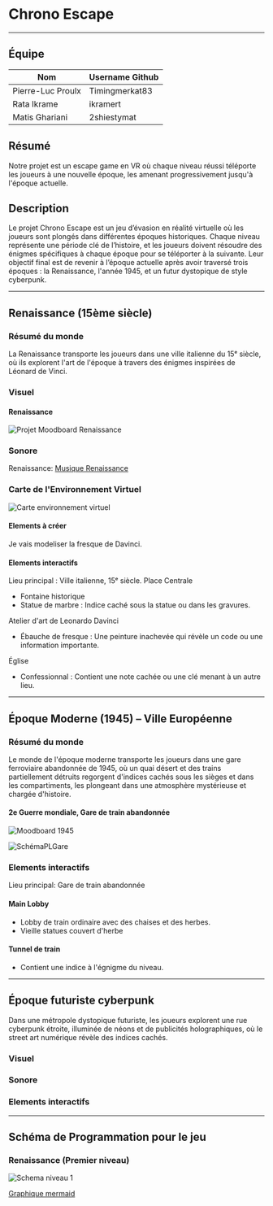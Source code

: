 # Chrono Escape
----

## Équipe 
| Nom           | Username Github|
|---------------|----------------|
| Pierre-Luc Proulx  | Timingmerkat83|
| Rata Ikrame   | ikramert |
| Matis Ghariani | 2shiestymat|

## Résumé
Notre projet est un escape game en VR où chaque niveau réussi téléporte les joueurs à une nouvelle époque, les amenant progressivement jusqu'à l'époque actuelle. 
## Description
Le projet Chrono Escape est un jeu d’évasion en réalité virtuelle où les joueurs sont plongés dans différentes époques historiques. Chaque niveau représente une période clé de l’histoire, et les joueurs doivent résoudre des énigmes spécifiques à chaque époque pour se téléporter à la suivante. Leur objectif final est de revenir à l’époque actuelle après avoir traversé trois époques : la Renaissance, l'année 1945, et un futur dystopique de style cyberpunk.

----

## Renaissance (15ème siècle)
### Résumé du monde
La Renaissance transporte les joueurs dans une ville italienne du 15ᵉ siècle, où ils explorent l'art de l'époque à travers des énigmes inspirées de Léonard de Vinci.

### Visuel
#### Renaissance
![Projet Moodboard Renaissance](./medias/moodboardikrame.png)

### Sonore
Renaissance: [Musique Renaissance](https://www.youtube.com/watch?v=1YiAmTYz9SE)

### Carte de l'Environnement Virtuel
![Carte environnement virtuel](./medias/renaissance.png)

#### Elements à créer
Je vais modeliser la fresque de Davinci.

#### Elements interactifs

Lieu principal : Ville italienne, 15ᵉ siècle.
Place Centrale
- Fontaine historique
- Statue de marbre : Indice caché sous la statue ou dans les gravures.

Atelier d'art de Leonardo Davinci
- Ébauche de fresque : Une peinture inachevée qui révèle un code ou une information importante.

Église
- Confessionnal : Contient une note cachée ou une clé menant à un autre lieu.
----

## Époque Moderne (1945) – Ville Européenne
### Résumé du monde
Le monde de l'époque moderne transporte les joueurs dans une gare ferroviaire abandonnée de 1945, où un quai désert et des trains partiellement détruits regorgent d'indices cachés sous les sièges et dans les compartiments, les plongeant dans une atmosphère mystérieuse et chargée d'histoire.

#### 2e Guerre mondiale, Gare de train abandonnée
![Moodboard 1945](medias/MoodboardPL.png)

![SchémaPLGare](medias/schéma2eguerremondiale.png)
 ### Elements interactifs
 Lieu principal: Gare de train abandonnée
 #### Main Lobby
 - Lobby de train ordinaire avec des chaises et des herbes.
 - Vieille statues couvert d'herbe

#### Tunnel de train
- Contient une indice à l'égnigme du niveau.

----

## Époque futuriste cyberpunk
Dans une métropole dystopique futuriste, les joueurs explorent une rue cyberpunk étroite, illuminée de néons et de publicités holographiques, où le street art numérique révèle des indices cachés.

### Visuel

### Sonore

### Elements interactifs

----

## Schéma de Programmation pour le jeu 
### Renaissance (Premier niveau)

![Schema niveau 1](./schemas/renaissance.png)

[Graphique mermaid](./schemas/renaissance.md)
